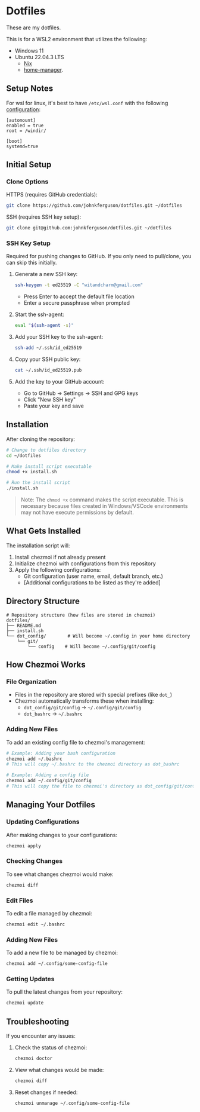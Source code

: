 # Dotfiles

These are my dotfiles.

This is for a WSL2 environment that utilizes the following:

* Windows 11
* Ubuntu 22.04.3 LTS
   * [Nix][nixos.org]
   * [home-manager][home-manager manual].


## Setup Notes

For wsl for linux, it's best to have `/etc/wsl.conf` with the following [configuration](https://learn.microsoft.com/en-us/windows/wsl/wsl-config):

```
[automount]
enabled = true
root = /windir/

[boot]
systemd=true
```

## Initial Setup

### Clone Options

HTTPS (requires GitHub credentials):
```bash
git clone https://github.com/johnkferguson/dotfiles.git ~/dotfiles
```

SSH (requires SSH key setup):
```bash
git clone git@github.com:johnkferguson/dotfiles.git ~/dotfiles
```

### SSH Key Setup
Required for pushing changes to GitHub. If you only need to pull/clone, you can skip this initially.

1. Generate a new SSH key:
   ```bash
   ssh-keygen -t ed25519 -C "witandcharm@gmail.com"
   ```
   - Press Enter to accept the default file location
   - Enter a secure passphrase when prompted

2. Start the ssh-agent:
   ```bash
   eval "$(ssh-agent -s)"
   ```

3. Add your SSH key to the ssh-agent:
   ```bash
   ssh-add ~/.ssh/id_ed25519
   ```

4. Copy your SSH public key:
   ```bash
   cat ~/.ssh/id_ed25519.pub
   ```

5. Add the key to your GitHub account:
   - Go to GitHub → Settings → SSH and GPG keys
   - Click "New SSH key"
   - Paste your key and save

## Installation

After cloning the repository:
```bash
# Change to dotfiles directory
cd ~/dotfiles

# Make install script executable
chmod +x install.sh

# Run the install script
./install.sh
```

> Note: The `chmod +x` command makes the script executable. This is necessary because files created in Windows/VSCode environments may not have execute permissions by default.

## What Gets Installed

The installation script will:
1. Install chezmoi if not already present
2. Initialize chezmoi with configurations from this repository
3. Apply the following configurations:
   - Git configuration (user name, email, default branch, etc.)
   - [Additional configurations to be listed as they're added]

## Directory Structure

```
# Repository structure (how files are stored in chezmoi)
dotfiles/
├── README.md
├── install.sh
└── dot_config/        # Will become ~/.config in your home directory
    └── git/
        └── config    # Will become ~/.config/git/config
```

## How Chezmoi Works

### File Organization
- Files in the repository are stored with special prefixes (like `dot_`)
- Chezmoi automatically transforms these when installing:
  - `dot_config/git/config` → `~/.config/git/config`
  - `dot_bashrc` → `~/.bashrc`

### Adding New Files
To add an existing config file to chezmoi's management:
```bash
# Example: Adding your bash configuration
chezmoi add ~/.bashrc
# This will copy ~/.bashrc to the chezmoi directory as dot_bashrc

# Example: Adding a config file
chezmoi add ~/.config/git/config
# This will copy the file to chezmoi's directory as dot_config/git/config
```

## Managing Your Dotfiles

### Updating Configurations
After making changes to your configurations:
```bash
chezmoi apply
```

### Checking Changes
To see what changes chezmoi would make:
```bash
chezmoi diff
```

### Edit Files
To edit a file managed by chezmoi:
```bash
chezmoi edit ~/.bashrc
```

### Adding New Files
To add a new file to be managed by chezmoi:
```bash
chezmoi add ~/.config/some-config-file
```

### Getting Updates
To pull the latest changes from your repository:
```bash
chezmoi update
```

## Troubleshooting

If you encounter any issues:
1. Check the status of chezmoi:
   ```bash
   chezmoi doctor
   ```
2. View what changes would be made:
   ```bash
   chezmoi diff
   ```
3. Reset changes if needed:
   ```bash
   chezmoi unmanage ~/.config/some-config-file
   ```


[nixos.org]: https://nixos.org/
[home-manager manual]: https://nix-community.github.io/home-manager/
